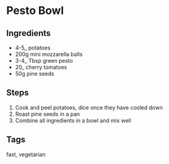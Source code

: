 # Pesto Bowl

## Ingredients

* 4-5_ potatoes
* 200g mini mozzarella balls 
* 3-4_ Tbsp green pesto
* 20_ cherry tomatoes
* 50g pine seeds

## Steps

1. Cook and peel potatoes, dice once they have cooled down
2. Roast pine seeds in a pan
3. Combine all ingredients in a bowl and mix well

## Tags
fast, vegetarian
